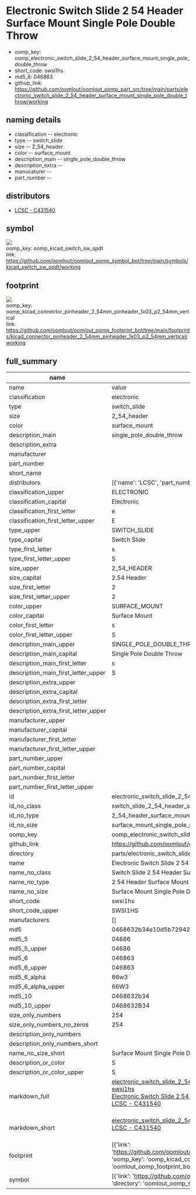 # Electronic Switch Slide 2 54 Header Surface Mount Single Pole Double Throw

  
* oomp_key: oomp_electronic_switch_slide_2_54_header_surface_mount_single_pole_double_throw 
* short_code: swsi1hs
* md5_6: 046863  
* github_link: https://github.com/oomlout/oomlout_oomp_part_src/tree/main/parts/electronic_switch_slide_2_54_header_surface_mount_single_pole_double_throw/working  
## naming details
* classification -- electronic
* type -- switch_slide
* size -- 2_54_header
* color -- surface_mount
* description_main -- single_pole_double_throw
* description_extra -- 
* manucaturer -- 
* part_number -- 

## distributors
* [LCSC - C431540](https://lcsc.com/product-detail/C431540.html)   


## symbol

![](symbol/{index}/working/working_600.png)  
oomp_key: oomp_kicad_switch_sw_spdt  
link: https://github.com/oomlout/oomlout_oomp_symbol_bot/tree/main/symbols/kicad_switch_sw_spdt/working  

## footprint

![](footprint/{index}/working/working_600.png)  
oomp_key: oomp_kicad_connector_pinheader_2_54mm_pinheader_1x03_p2_54mm_vertical  
link: https://github.com/oomlout/oomlout_oomp_footprint_bot/tree/main/footprints/kicad_connector_pinheader_2_54mm_pinheader_1x03_p2_54mm_vertical/working  

## full_summary
| name | value | 
| --- | --- | 
| name | value | 
| classification | electronic | 
| type | switch_slide | 
| size | 2_54_header | 
| color | surface_mount | 
| description_main | single_pole_double_throw | 
| description_extra |  | 
| manufacturer |  | 
| part_number |  | 
| short_name |  | 
| distributors | [{'name': 'LCSC', 'part_number': 'C431540', 'link': 'https://lcsc.com/product-detail/C431540.html', 'id': 'distributor_lcsc'}] | 
| classification_upper | ELECTRONIC | 
| classification_capital | Electronic | 
| classification_first_letter | e | 
| classification_first_letter_upper | E | 
| type_upper | SWITCH_SLIDE | 
| type_capital | Switch Slide | 
| type_first_letter | s | 
| type_first_letter_upper | S | 
| size_upper | 2_54_HEADER | 
| size_capital | 2.54 Header | 
| size_first_letter | 2 | 
| size_first_letter_upper | 2 | 
| color_upper | SURFACE_MOUNT | 
| color_capital | Surface Mount | 
| color_first_letter | s | 
| color_first_letter_upper | S | 
| description_main_upper | SINGLE_POLE_DOUBLE_THROW | 
| description_main_capital | Single Pole Double Throw | 
| description_main_first_letter | s | 
| description_main_first_letter_upper | S | 
| description_extra_upper |  | 
| description_extra_capital |  | 
| description_extra_first_letter |  | 
| description_extra_first_letter_upper |  | 
| manufacturer_upper |  | 
| manufacturer_capital |  | 
| manufacturer_first_letter |  | 
| manufacturer_first_letter_upper |  | 
| part_number_upper |  | 
| part_number_capital |  | 
| part_number_first_letter |  | 
| part_number_first_letter_upper |  | 
| id | electronic_switch_slide_2_54_header_surface_mount_single_pole_double_throw | 
| id_no_class | switch_slide_2_54_header_surface_mount_single_pole_double_throw | 
| id_no_type | 2_54_header_surface_mount_single_pole_double_throw | 
| id_no_size | surface_mount_single_pole_double_throw | 
| oomp_key | oomp_electronic_switch_slide_2_54_header_surface_mount_single_pole_double_throw | 
| github_link | https://github.com/oomlout/oomlout_oomp_part_src/tree/main/parts/electronic_switch_slide_2_54_header_surface_mount_single_pole_double_throw/working | 
| directory | parts/electronic_switch_slide_2_54_header_surface_mount_single_pole_double_throw | 
| name | Electronic Switch Slide 2 54 Header Surface Mount Single Pole Double Throw | 
| name_no_class | Switch Slide 2 54 Header Surface Mount Single Pole Double Throw | 
| name_no_type | 2 54 Header Surface Mount Single Pole Double Throw | 
| name_no_size | Surface Mount Single Pole Double Throw | 
| short_code | swsi1hs | 
| short_code_upper | SWSI1HS | 
| manufacturers | [] | 
| md5 | 0468632b34e10d5b7294280ac59b3c79 | 
| md5_5 | 04686 | 
| md5_5_upper | 04686 | 
| md5_6 | 046863 | 
| md5_6_upper | 046863 | 
| md5_6_alpha | 66w3 | 
| md5_6_alpha_upper | 66W3 | 
| md5_10 | 0468632b34 | 
| md5_10_upper | 0468632B34 | 
| size_only_numbers | 254 | 
| size_only_numbers_no_zeros | 254 | 
| description_only_numbers |  | 
| description_only_numbers_short |   | 
| name_no_size_short | Surface Mount Single Pole Double Throw | 
| description_or_color | S  | 
| description_or_color_upper | S  | 
| markdown_full | [electronic_switch_slide_2_54_header_surface_mount_single_pole_double_throw](https://github.com/oomlout/oomlout_oomp_part_src/tree/main/parts/electronic_switch_slide_2_54_header_surface_mount_single_pole_double_throw/working)<br>[swsi1hs](https://github.com/oomlout/oomlout_oomp_part_src/tree/main/parts/electronic_switch_slide_2_54_header_surface_mount_single_pole_double_throw/working)<br>[Electronic Switch Slide 2 54 Header Surface Mount Single Pole Double Throw](https://github.com/oomlout/oomlout_oomp_part_src/tree/main/parts/electronic_switch_slide_2_54_header_surface_mount_single_pole_double_throw/working)<br>[LCSC - C431540<br>](https://lcsc.com/product-detail/C431540.html)<br> | 
| markdown_short | [electronic_switch_slide_2_54_header_surface_mount_single_pole_double_throw](https://github.com/oomlout/oomlout_oomp_part_src/tree/main/parts/electronic_switch_slide_2_54_header_surface_mount_single_pole_double_throw/working)<br>[LCSC - C431540<br>](https://lcsc.com/product-detail/C431540.html)<br> | 
| footprint | [{'link': 'https://github.com/oomlout/oomlout_oomp_footprint_bot/tree/main/foootprntss/kicad_connector_pinheader_2_54mm_pinheader_1x03_p2_54mm_vertical', 'oomp_key': 'oomp_kicad_connector_pinheader_2_54mm_pinheader_1x03_p2_54mm_vertical', 'directory': 'oomlout_oomp_footprint_bot/footprints/kicad_connector_pinheader_2_54mm_pinheader_1x03_p2_54mm_vertical//working/working.kicad_mod', 'index': 0}] | 
| symbol | [{'link': 'https://github.com/oomlout/oomlout_oomp_symbol_bot/tree/main/symbols/kicad_switch_sw_spdt', 'oomp_key': 'oomp_kicad_switch_sw_spdt', 'directory': 'oomlout_oomp_symbol_bot/symbols/kicad_switch_sw_spdt//working/working.kicad_sym', 'index': 0}] | 
